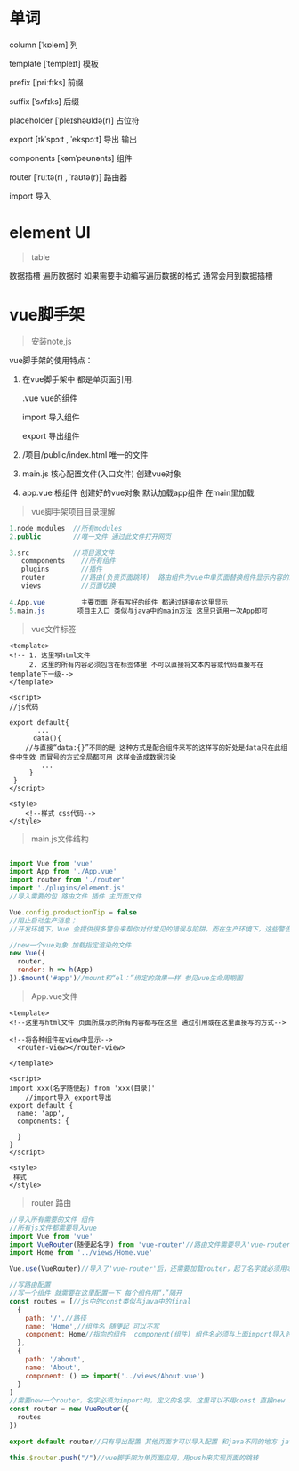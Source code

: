 # 单词

column   [ˈkɒləm]    列

template  [ˈtempleɪt]  模板

prefix      [ˈpriːfɪks]    前缀

suffix      [ˈsʌfɪks]       后缀

placeholder     [ˈpleɪshəʊldə(r)]   占位符

export    [ɪkˈspɔːt , ˈekspɔːt]    导出 输出

components   [kəmˈpəʊnənts]  组件

router   [ˈruːtə(r) , ˈraʊtə(r)]   路由器

import  导入

# element UI

> table

数据插槽 遍历数据时 如果需要手动编写遍历数据的格式 通常会用到数据插槽

# vue脚手架

> 安装note,js

vue脚手架的使用特点：

1. 在vue脚手架中 都是单页面引用.

   .vue        vue的组件

   import    导入组件

   export     导出组件

2. /项目/public/index.html    唯一的文件

3. main.js   核心配置文件(入口文件)  创建vue对象

4. app.vue   根组件       创建好的vue对象 默认加载app组件 在main里加载

> vue脚手架项目目录理解

```java
1.node_modules  //所有modules
2.public        //唯一文件 通过此文件打开网页

3.src           //项目源文件
   commponents    //所有组件
   plugins        //插件
   router         //路由(负责页面跳转)  路由组件为vue中单页面替换组件显示内容的工具
   views          //页面切换
  
4.App.vue         主要页面 所有写好的组件 都通过链接在这里显示
5.main.js		 项目主入口 类似与java中的main方法 这里只调用一次App即可
```

> vue文件标签

```vue
<template>
<!-- 1. 这里写html文件 
     2. 这里的所有内容必须包含在标签体里 不可以直接将文本内容或代码直接写在template下一级-->
</template>

<script>
//js代码
    
export default{
       ...
      data(){
    //与直接“data:{}”不同的是 这种方式是配合组件来写的这样写的好处是data只在此组件中生效 而冒号的方式全局都可用 这样会造成数据污染
        ...
     }
 }
</script>

<style>
    <!--样式 css代码-->
</style>

```



> main.js文件结构

```javascript

import Vue from 'vue'
import App from './App.vue'
import router from './router'
import './plugins/element.js'
//导入需要的包 路由文件 插件 主页面文件

Vue.config.productionTip = false
//阻止启动生产消息；
//开发环境下，Vue 会提供很多警告来帮你对付常见的错误与陷阱。而在生产环境下，这些警告语句却没有用，反而会增加应用的体积。

//new一个vue对象 加载指定渲染的文件
new Vue({
  router,
  render: h => h(App)
}).$mount('#app')//mount和“el：”绑定的效果一样 参见vue生命周期图

```

> App.vue文件

```vue
<template>
<!--这里写html文件 页面所展示的所有内容都写在这里 通过引用或在这里直接写的方式-->
  
<!--将各种组件在view中显示-->
  <router-view></router-view>

</template>

<script>
import xxx(名字随便起) from 'xxx(目录)'
    //import导入 export导出
export default {
  name: 'app',
  components: {
    
  }
}
</script>

<style>
 样式
</style>

```



> router 路由

```javascript
//导入所有需要的文件 组件
//所有js文件都需要导入vue
import Vue from 'vue'
import VueRouter(随便起名字) from 'vue-router'//路由文件需要导入'vue-router'文件
import Home from '../views/Home.vue'

Vue.use(VueRouter)//导入了'vue-router'后，还需要加载router，起了名字就必须用本页面起好的名字

//写路由配置
//写一个组件 就需要在这里配置一下 每个组件用“，”隔开
const routes = [//js中的const类似与java中的final
  {
    path: '/',//路径
    name: 'Home',//组件名 随便起 可以不写
    component: Home//指向的组件  component(组件) 组件名必须与上面import导入时命名的一致
  },
  {
    path: '/about',
    name: 'About',
    component: () => import('../views/About.vue')
  }
]
//需要new一个router，名字必须为import时，定义的名字，这里可以不用const 直接new router然后写路由配置
const router = new VueRouter({
  routes
})

export default router//只有导出配置 其他页面才可以导入配置 和java不同的地方 java不用必须写导出语句，就可以在其他文件中import 而这里必须写export导出 其他地方才可以导入

```



```javascript
this.$router.push("/")//vue脚手架为单页面应用，用push来实现页面的跳转 
```

















​		












